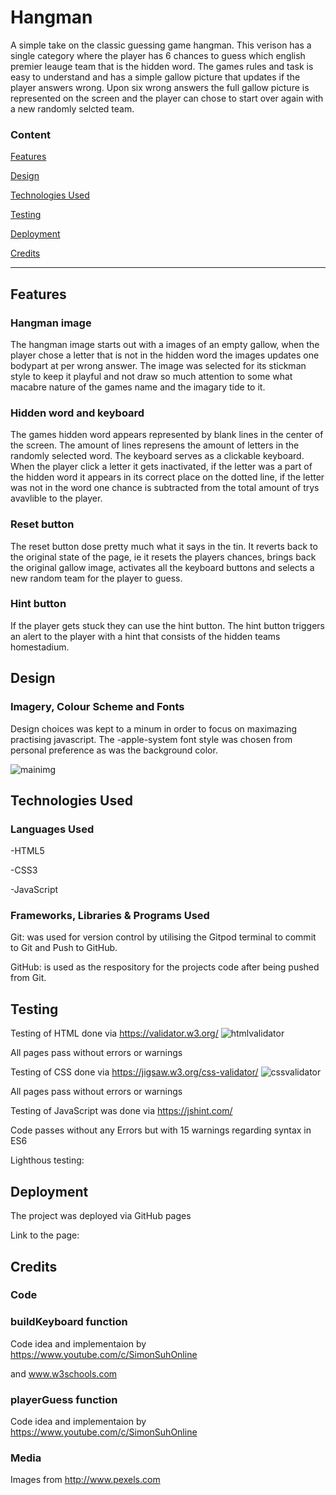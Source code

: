 # Hangman 
A simple take on the classic guessing game hangman. This verison has a single category where the player has 6 chances to guess which english premier leauge team that is the hidden word. The games rules and task is easy to understand and has a simple gallow picture that updates if the player answers wrong. Upon six wrong answers the full gallow picture is represented on the screen and the player can chose to start over again with a new randomly selcted team.

### Content
[Features](#section-1)

[Design](#section-2)

[Technologies Used](#section-3)

[Testing](#section-4)

[Deployment](#section-5)

[Credits](#section-6)


------

## <a name="section-1"></a> Features

### Hangman image
The hangman image starts out with a images of an empty gallow, when the player chose a letter that is not in the hidden word the images updates one bodypart at per wrong answer. The image was selected for its stickman style to keep it playful and not draw so much attention to some what macabre nature of the games name and the imagary tide to it.     

### Hidden word and keyboard  
The games hidden word appears represented by blank lines in the center of the screen. The amount of lines represens the amount of letters in the randomly selected word. The keyboard serves as a clickable keyboard. When the player click a letter it gets inactivated, if the letter was a part of the hidden word it appears in its correct place on the dotted line, if the letter was not in the word one chance is subtracted from the total amount of trys avavlible to the player.

### Reset button
The reset button dose pretty much what it says in the tin. It reverts back to the original state of the page, ie it resets the players chances, brings back the original gallow image, activates all the keyboard buttons and selects a new random team for the player to guess.

### Hint button 
If the player gets stuck they can use the hint button. The hint button triggers an alert to the player with a hint that consists of the hidden teams homestadium. 

## <a name="section-2"></a> Design
### Imagery, Colour Scheme and Fonts
Design choices was kept to a minum in order to focus on maximazing practising javascript. The -apple-system font style was chosen from personal preference as was the background color. 



![mainimg](https://user-images.githubusercontent.com/93250649/169667168-9af52650-0851-4afa-ad4a-2d1dfa73b31e.JPG)



## <a name="section-3"></a> Technologies Used
### Languages Used

-HTML5

-CSS3

-JavaScript 

### Frameworks, Libraries & Programs Used

Git: was used for version control by utilising the Gitpod terminal to commit to Git and Push to GitHub.

GitHub: is used as the respository for the projects code after being pushed from Git.



## <a name="section-4"></a> Testing
Testing of HTML done via https://validator.w3.org/
![htmlvalidator](https://user-images.githubusercontent.com/93250649/169666971-2a0c180e-6514-4748-9938-b278f81d5102.JPG)

All pages pass without errors or warnings

Testing of CSS done via https://jigsaw.w3.org/css-validator/
![cssvalidator](https://user-images.githubusercontent.com/93250649/169666907-f39c9ec2-bb36-4c77-8400-b708ea088bdc.JPG)

All pages pass without errors or warnings

Testing of JavaScript was done via https://jshint.com/

Code passes without any Errors but with 15 warnings regarding syntax in ES6

Lighthous testing: 



## <a name="section-5"></a> Deployment
The project was deployed via GitHub pages 

Link to the page: 
## <a name="section-6"></a> Credits

### Code

### buildKeyboard function
Code idea and implementaion by https://www.youtube.com/c/SimonSuhOnline

and www.w3schools.com

### playerGuess function 
Code idea and implementaion by https://www.youtube.com/c/SimonSuhOnline



### Media

Images from http://www.pexels.com

